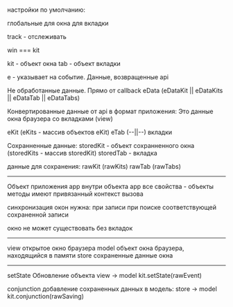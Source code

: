 

###

настройки по умолчанию:

глобальные
для окна
для вкладки



track - отслеживать 




win === kit 


kit - объект окна
tab - объект вкладки

e - указывает на событие. Данные, возвращенные api

Не обработанные данные. Прямо от callback
eData (eDataKit || eDataKits || eDataTab || eDataTabs)

Конвертированные данные от api в формат приложения:
Это данные окна браузера со вкладками (view) 

eKit (eKits - массив объектов eKit)
eTab (--||--) вкладки


Сохранненные данные:
storedKit - объект сохранненного окна (storedKits - массив storedKit)
storedTab - вкладка


данные для сохранения:
rawKit (rawKits)
rawTab (rawTabs)



------------------

Объект приложения app
внутри объекта app все свойства - объекты методы имеют привязанный контекст вызова 


синхронизация окон нужна:
при записи
при поиске соответствующей сохраненной записи


окно не может существовать без вкладок


---

view открытое окно браузера
model объект окна браузера, находящийся в памяти
store сохраненные данные окна

---


setState
Обновление объекта view -> model
kit.setState(rawEvent)


conjunction
добавление сохраненных данных в модель: store -> model
kit.conjunction(rawSaving) 